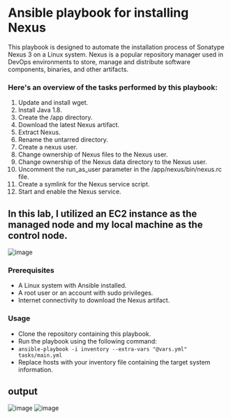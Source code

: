 # Ansible playbook for installing Nexus

This playbook is designed to automate the installation process of Sonatype Nexus 3 on a Linux system.
Nexus is a popular repository manager used in DevOps environments to store, manage and distribute software components, binaries, and other artifacts.

### Here's an overview of the tasks performed by this playbook:

1. Update and install wget.
2. Install Java 1.8.
3. Create the /app directory.
4. Download the latest Nexus artifact.
5. Extract Nexus.
6. Rename the untarred directory.
7. Create a nexus user.
8. Change ownership of Nexus files to the Nexus user.
9. Change ownership of the Nexus data directory to the Nexus user.
10. Uncomment the run_as_user parameter in the /app/nexus/bin/nexus.rc file.
11. Create a symlink for the Nexus service script.
12. Start and enable the Nexus service.


## In this lab, I utilized an EC2 instance as the managed node and my local machine as the control node.
![image](https://user-images.githubusercontent.com/28235504/218207407-065876f1-28c7-4415-b707-417e9f462e26.png)


### Prerequisites
  - A Linux system with Ansible installed.
  - A root user or an account with sudo privileges.
  - Internet connectivity to download the Nexus artifact.

### Usage
  - Clone the repository containing this playbook.
  - Run the playbook using the following command:
  - ``` ansible-playbook -i inventory --extra-vars "@vars.yml" tasks/main.yml ```
  - Replace hosts with your inventory file containing the target system information.

## output

![image](https://user-images.githubusercontent.com/28235504/218210374-afe71516-e8cd-40e6-bce9-74837b161278.png)
![image](https://user-images.githubusercontent.com/28235504/218207610-37b346c9-0dc6-4781-8b22-56bdd28397f7.png)

